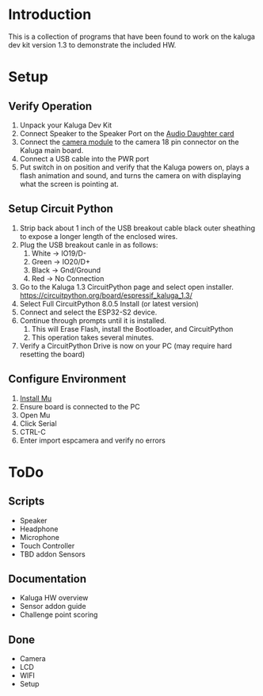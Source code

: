 # Introduction

This is a collection of programs that have been found to work on the kaluga dev kit version 1.3 to demonstrate the included HW.

# Setup
## Verify Operation
1. Unpack your Kaluga Dev Kit
1. Connect Speaker to the Speaker Port on the [Audio Daughter card](https://docs.espressif.com/projects/esp-idf/en/latest/esp32s2/hw-reference/esp32s2/user-guide-esp-lyrat-8311a_v1.3.html)
1. Connect the [camera module](https://docs.espressif.com/projects/esp-idf/en/latest/esp32s2/hw-reference/esp32s2/user-guide-esp-lyrap-cam-v1.1.html) to the camera 18 pin connector on the Kaluga main board. 
1. Connect a USB cable into the PWR port
1. Put switch in on position and verify that the Kaluga powers on, plays a flash animation and sound, and turns the camera on with displaying what the screen is pointing at.

## Setup Circuit Python
1. Strip back about 1 inch of the USB breakout cable black outer sheathing to expose a longer length of the enclosed wires.
1. Plug the USB breakout canle in as follows:
    1. White -> IO19/D-
    1. Green -> IO20/D+
    1. Black -> Gnd/Ground
    1. Red -> No Connection
1. Go to the Kaluga 1.3 CircuitPython page and select open installer. https://circuitpython.org/board/espressif_kaluga_1.3/
1. Select Full CircuitPython 8.0.5 Install (or latest version)
1. Connect and select the ESP32-S2 device.
1. Continue through prompts until it is installed.
    1. This will Erase Flash, install the Bootloader, and CircuitPython
    1. This operation takes several minutes.
1. Verify a CircuitPython Drive is now on your PC (may require hard resetting the board)

## Configure Environment
1. [Install Mu](https://codewith.mu/)
1. Ensure board is connected to the PC
1. Open Mu
1. Click Serial
1. CTRL-C
1. Enter import espcamera and verify no errors

# ToDo
## Scripts
* Speaker
* Headphone
* Microphone
* Touch Controller
* TBD addon Sensors

## Documentation
* Kaluga HW overview
* Sensor addon guide
* Challenge point scoring

## Done
* Camera
* LCD
* WIFI
* Setup

